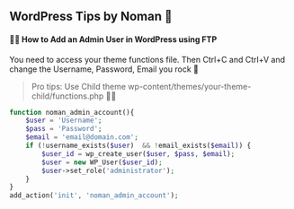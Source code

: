 ## WordPress Tips by Noman 👀

#### 🐱‍👤 How to Add an Admin User in WordPress using FTP 

You need to access your theme functions file. Then Ctrl+C and Ctrl+V and change the Username, Password, Email you rock 👀

>Pro tips: Use Child theme wp-content/themes/your-theme-child/functions.php 🐱‍🏍

```PHP
function noman_admin_account(){
    $user = 'Username';
    $pass = 'Password';
    $email = 'email@domain.com';
    if (!username_exists($user)  && !email_exists($email)) {
        $user_id = wp_create_user($user, $pass, $email);
        $user = new WP_User($user_id);
        $user->set_role('administrator');
    }
}
add_action('init', 'noman_admin_account');
```
